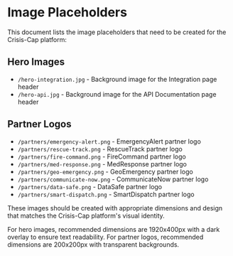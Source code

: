 # Image Placeholders

This document lists the image placeholders that need to be created for the Crisis-Cap platform:

## Hero Images

- `/hero-integration.jpg` - Background image for the Integration page header
- `/hero-api.jpg` - Background image for the API Documentation page header

## Partner Logos

- `/partners/emergency-alert.png` - EmergencyAlert partner logo
- `/partners/rescue-track.png` - RescueTrack partner logo
- `/partners/fire-command.png` - FireCommand partner logo
- `/partners/med-response.png` - MedResponse partner logo
- `/partners/geo-emergency.png` - GeoEmergency partner logo
- `/partners/communicate-now.png` - CommunicateNow partner logo
- `/partners/data-safe.png` - DataSafe partner logo
- `/partners/smart-dispatch.png` - SmartDispatch partner logo

These images should be created with appropriate dimensions and design that matches the Crisis-Cap platform's visual identity.

For hero images, recommended dimensions are 1920x400px with a dark overlay to ensure text readability.
For partner logos, recommended dimensions are 200x200px with transparent backgrounds.
